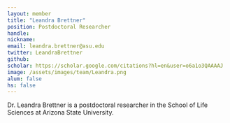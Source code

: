```yaml
---
layout: member
title: "Leandra Brettner"
position: Postdoctoral Researcher
handle: 
nickname: 
email: leandra.brettner@asu.edu
twitter: LeandraBrettner
github: 
scholar: https://scholar.google.com/citations?hl=en&user=o6a1o3QAAAAJ
image: /assets/images/team/Leandra.png
alum: false
hs: false
---
```

Dr. Leandra Brettner is a postdoctoral researcher in the School of Life Sciences at Arizona State University. 
